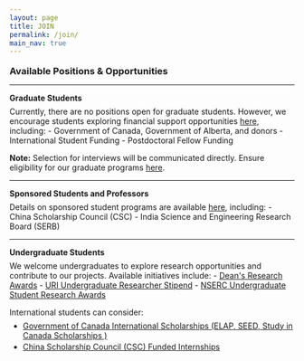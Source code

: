 ```yaml
---
layout: page
title: JOIN
permalink: /join/
main_nav: true
---
```


<style>
    .section-container {
        display: flex;
        align-items: start;
        margin-bottom: 2em; /* Adjusts spacing between sections */
    }
    .section-image {
        flex: 0 0 auto; /* Prevents the image from stretching */
        margin-right: 1em; /* Adjusts spacing between the image and the text */
        width: 100px; /* Adjusts image width */
        height: auto; /* Keeps image aspect ratio */
    }
    ul {
        margin-top: 0em; /* Reduces the top margin */
        margin-bottom: 0.5em; /* Reduces the bottom margin */
    }
    ul li {
        margin-bottom: 0.25em; /* Reduces the space between list items */
    }
    p, h3, h4 {
        margin-top: 1.0em; /* Reduces the space between list items */
        margin-bottom: 0.5em; /* Reduces the space between list items */
    }
</style>

<h3>Available Positions & Opportunities</h3>
<hr>
<h4>Graduate Students</h4>
Currently, there are no positions open for graduate students. 
However, we encourage students exploring financial support opportunities <a href="https://www.ualberta.ca/graduate-studies/awards-and-funding/index.html">here</a>, including:
- Government of Canada, Government of Alberta, and donors
- International Student Funding
- Postdoctoral Fellow Funding
    
<b>Note:</b> Selection for interviews will be communicated directly. Ensure eligibility for our graduate programs <a href="https://www.ualberta.ca/engineering/civil-environmental-engineering/graduate-programs/how-to-apply/admission-requirements.html">here</a>.

<hr>
<h4>Sponsored Students and Professors</h4>
Details on sponsored student programs are available <a href="https://www.ualberta.ca/admissions-programs/sponsored-student-program/index.html">here</a>, including: 
- China Scholarship Council (CSC)
- India Science and Engineering Research Board (SERB)

<hr>
<h4>Undergraduate Students</h4>
We welcome undergraduates to explore research opportunities and contribute to our projects. Available initiatives include:
- <a href="https://www.ualberta.ca/engineering/research/undergraduate-student-research/deans-research-awards.html">Dean's Research Awards</a>
- <a href="https://www.ualberta.ca/current-students/undergraduate-research-initiative/funding/researcher-stipend/index.html">URI Undergraduate Researcher Stipend</a>
- <a href="https://www.nserc-crsng.gc.ca/Students-Etudiants/UG-PC/USRA-BRPC_eng.asp">NSERC Undergraduate Student Research Awards</a>
<br>

International students can consider:
- <a href="https://www.ualberta.ca/admissions-programs/visiting-student-and-internship-programs/research-internships/goc-scholarships/index.html">Government of Canada International Scholarships (ELAP, SEED, Study in Canada Scholarships )</a>
- <a href="https://www.ualberta.ca/admissions-programs/visiting-student-and-internship-programs/research-internships/csc-funded-placements/index.html">China Scholarship Council (CSC) Funded Internships</a>

